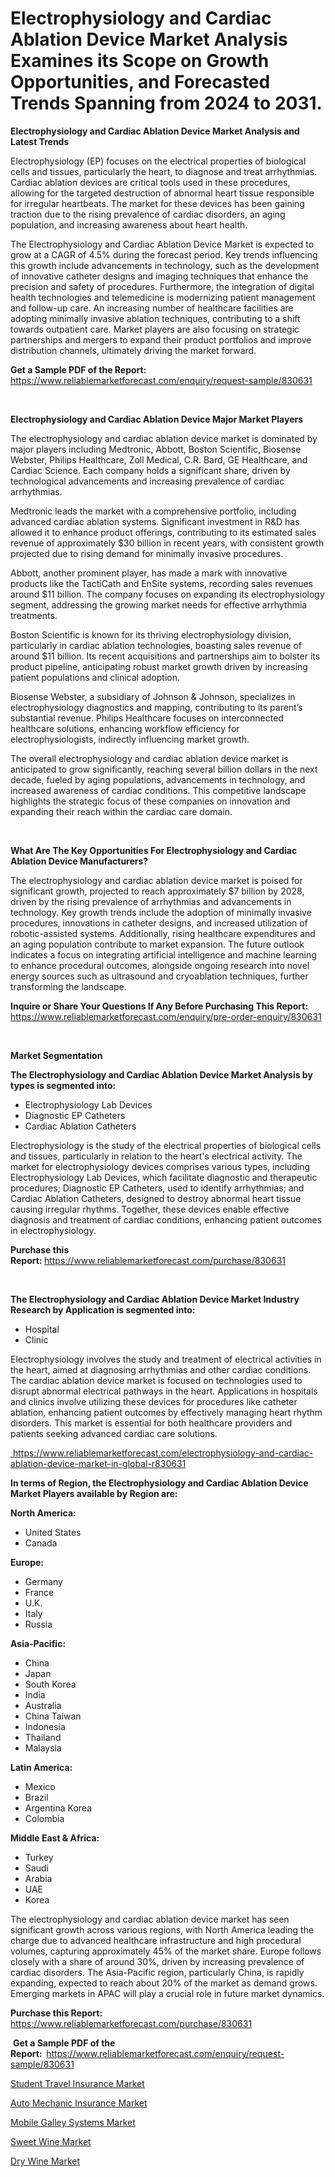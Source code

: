 <p><h1>Electrophysiology and Cardiac Ablation Device Market Analysis Examines its Scope on Growth Opportunities, and Forecasted Trends Spanning from 2024 to 2031.</h1></p><p><strong>Electrophysiology and Cardiac Ablation Device Market Analysis and Latest Trends</strong></p>
<p><p>Electrophysiology (EP) focuses on the electrical properties of biological cells and tissues, particularly the heart, to diagnose and treat arrhythmias. Cardiac ablation devices are critical tools used in these procedures, allowing for the targeted destruction of abnormal heart tissue responsible for irregular heartbeats. The market for these devices has been gaining traction due to the rising prevalence of cardiac disorders, an aging population, and increasing awareness about heart health.</p><p>The Electrophysiology and Cardiac Ablation Device Market is expected to grow at a CAGR of 4.5% during the forecast period. Key trends influencing this growth include advancements in technology, such as the development of innovative catheter designs and imaging techniques that enhance the precision and safety of procedures. Furthermore, the integration of digital health technologies and telemedicine is modernizing patient management and follow-up care. An increasing number of healthcare facilities are adopting minimally invasive ablation techniques, contributing to a shift towards outpatient care. Market players are also focusing on strategic partnerships and mergers to expand their product portfolios and improve distribution channels, ultimately driving the market forward.</p></p>
<p><strong>Get a Sample PDF of the Report:&nbsp;</strong> <a href="https://www.reliablemarketforecast.com/enquiry/request-sample/830631?utm_campaign=1110&utm_medium=2&utm_source=Github&utm_content=ia&utm_term=08102024&utm_id=electrophysiology-and-cardiac-ablation-device">https://www.reliablemarketforecast.com/enquiry/request-sample/830631</a></p>
<p>&nbsp;</p>
<p><strong>Electrophysiology and Cardiac Ablation Device Major Market Players</strong></p>
<p><p>The electrophysiology and cardiac ablation device market is dominated by major players including Medtronic, Abbott, Boston Scientific, Biosense Webster, Philips Healthcare, Zoll Medical, C.R. Bard, GE Healthcare, and Cardiac Science. Each company holds a significant share, driven by technological advancements and increasing prevalence of cardiac arrhythmias.</p><p>Medtronic leads the market with a comprehensive portfolio, including advanced cardiac ablation systems. Significant investment in R&D has allowed it to enhance product offerings, contributing to its estimated sales revenue of approximately $30 billion in recent years, with consistent growth projected due to rising demand for minimally invasive procedures.</p><p>Abbott, another prominent player, has made a mark with innovative products like the TactiCath and EnSite systems, recording sales revenues around $11 billion. The company focuses on expanding its electrophysiology segment, addressing the growing market needs for effective arrhythmia treatments.</p><p>Boston Scientific is known for its thriving electrophysiology division, particularly in cardiac ablation technologies, boasting sales revenue of around $11 billion. Its recent acquisitions and partnerships aim to bolster its product pipeline, anticipating robust market growth driven by increasing patient populations and clinical adoption.</p><p>Biosense Webster, a subsidiary of Johnson & Johnson, specializes in electrophysiology diagnostics and mapping, contributing to its parent’s substantial revenue. Philips Healthcare focuses on interconnected healthcare solutions, enhancing workflow efficiency for electrophysiologists, indirectly influencing market growth.</p><p>The overall electrophysiology and cardiac ablation device market is anticipated to grow significantly, reaching several billion dollars in the next decade, fueled by aging populations, advancements in technology, and increased awareness of cardiac conditions. This competitive landscape highlights the strategic focus of these companies on innovation and expanding their reach within the cardiac care domain.</p></p>
<p>&nbsp;</p>
<p><strong>What Are The Key Opportunities For Electrophysiology and Cardiac Ablation Device Manufacturers?</strong></p>
<p><p>The electrophysiology and cardiac ablation device market is poised for significant growth, projected to reach approximately $7 billion by 2028, driven by the rising prevalence of arrhythmias and advancements in technology. Key growth trends include the adoption of minimally invasive procedures, innovations in catheter designs, and increased utilization of robotic-assisted systems. Additionally, rising healthcare expenditures and an aging population contribute to market expansion. The future outlook indicates a focus on integrating artificial intelligence and machine learning to enhance procedural outcomes, alongside ongoing research into novel energy sources such as ultrasound and cryoablation techniques, further transforming the landscape.</p></p>
<p><strong>Inquire or Share Your Questions If Any Before Purchasing This Report:</strong> <a href="https://www.reliablemarketforecast.com/enquiry/pre-order-enquiry/830631?utm_campaign=1110&utm_medium=2&utm_source=Github&utm_content=ia&utm_term=08102024&utm_id=electrophysiology-and-cardiac-ablation-device">https://www.reliablemarketforecast.com/enquiry/pre-order-enquiry/830631</a></p>
<p>&nbsp;</p>
<p><strong>Market Segmentation</strong></p>
<p><strong>The Electrophysiology and Cardiac Ablation Device Market Analysis by types is segmented into:</strong></p>
<p><ul><li>Electrophysiology Lab Devices</li><li>Diagnostic EP Catheters</li><li>Cardiac Ablation Catheters</li></ul></p>
<p><p>Electrophysiology is the study of the electrical properties of biological cells and tissues, particularly in relation to the heart's electrical activity. The market for electrophysiology devices comprises various types, including Electrophysiology Lab Devices, which facilitate diagnostic and therapeutic procedures; Diagnostic EP Catheters, used to identify arrhythmias; and Cardiac Ablation Catheters, designed to destroy abnormal heart tissue causing irregular rhythms. Together, these devices enable effective diagnosis and treatment of cardiac conditions, enhancing patient outcomes in electrophysiology.</p></p>
<p><strong>Purchase this Report:&nbsp;</strong><a href="https://www.reliablemarketforecast.com/purchase/830631?utm_campaign=1110&utm_medium=2&utm_source=Github&utm_content=ia&utm_term=08102024&utm_id=electrophysiology-and-cardiac-ablation-device">https://www.reliablemarketforecast.com/purchase/830631</a></p>
<p>&nbsp;</p>
<p><strong>The Electrophysiology and Cardiac Ablation Device Market Industry Research by Application is segmented into:</strong></p>
<p><ul><li>Hospital</li><li>Clinic</li></ul></p>
<p><p>Electrophysiology involves the study and treatment of electrical activities in the heart, aimed at diagnosing arrhythmias and other cardiac conditions. The cardiac ablation device market is focused on technologies used to disrupt abnormal electrical pathways in the heart. Applications in hospitals and clinics involve utilizing these devices for procedures like catheter ablation, enhancing patient outcomes by effectively managing heart rhythm disorders. This market is essential for both healthcare providers and patients seeking advanced cardiac care solutions.</p></p>
<p><a href="https://www.reliablemarketforecast.com/electrophysiology-and-cardiac-ablation-device-market-in-global-r830631?utm_campaign=1110&utm_medium=2&utm_source=Github&utm_content=ia&utm_term=08102024&utm_id=electrophysiology-and-cardiac-ablation-device">&nbsp;https://www.reliablemarketforecast.com/electrophysiology-and-cardiac-ablation-device-market-in-global-r830631</a></p>
<p><strong>In terms of Region, the Electrophysiology and Cardiac Ablation Device Market Players available by Region are:</strong></p>
<p>
    <p> <strong> North America: </strong>
        <ul>
            <li>United States</li>
            <li>Canada</li>
        </ul>
        </p> 
    <p> <strong> Europe: </strong>
        <ul>
            <li>Germany</li>
            <li>France</li>
            <li>U.K.</li>
            <li>Italy</li>
            <li>Russia</li>
        </ul>
        </p> 
    <p> <strong> Asia-Pacific: </strong>
        <ul>
            <li>China</li>
            <li>Japan</li>
            <li>South Korea</li>
            <li>India</li>
            <li>Australia</li>
            <li>China Taiwan</li>
            <li>Indonesia</li>
            <li>Thailand</li>
            <li>Malaysia</li>
        </ul>
        </p> 
    <p> <strong> Latin America: </strong>
        <ul>
            <li>Mexico</li>
            <li>Brazil</li>
            <li>Argentina Korea</li>
            <li>Colombia</li>
        </ul>
        </p> 
    <p> <strong> Middle East & Africa: </strong>
        <ul>
            <li>Turkey</li>
            <li>Saudi</li>
            <li>Arabia</li>
            <li>UAE</li>
            <li>Korea</li>
        </ul>
    </p>
    </p>
<p><p>The electrophysiology and cardiac ablation device market has seen significant growth across various regions, with North America leading the charge due to advanced healthcare infrastructure and high procedural volumes, capturing approximately 45% of the market share. Europe follows closely with a share of around 30%, driven by increasing prevalence of cardiac disorders. The Asia-Pacific region, particularly China, is rapidly expanding, expected to reach about 20% of the market as demand grows. Emerging markets in APAC will play a crucial role in future market dynamics.</p></p>
<p><strong>Purchase this Report: </strong><a href="https://www.reliablemarketforecast.com/purchase/830631?utm_campaign=1110&utm_medium=2&utm_source=Github&utm_content=ia&utm_term=08102024&utm_id=electrophysiology-and-cardiac-ablation-device">https://www.reliablemarketforecast.com/purchase/830631</a></p>
<p>&nbsp;<strong>Get a Sample PDF of the Report:&nbsp;&nbsp;</strong><a href="https://www.reliablemarketforecast.com/enquiry/request-sample/830631?utm_campaign=1110&utm_medium=2&utm_source=Github&utm_content=ia&utm_term=08102024&utm_id=electrophysiology-and-cardiac-ablation-device">https://www.reliablemarketforecast.com/enquiry/request-sample/830631</a></p>
<p><strong></strong></p>
<p><p><a href="https://www.linkedin.com/pulse/student-travel-insurance-market-consolidation-impact-structure-8i0le?utm_campaign=1110&utm_medium=2&utm_source=Github&utm_content=ia&utm_term=08102024&utm_id=electrophysiology-and-cardiac-ablation-device">Student Travel Insurance Market</a></p><p><a href="https://www.linkedin.com/pulse/pioneering-growth-analyzing-global-auto-mechanic-insurance-mydfe?utm_campaign=1110&utm_medium=2&utm_source=Github&utm_content=ia&utm_term=08102024&utm_id=electrophysiology-and-cardiac-ablation-device">Auto Mechanic Insurance Market</a></p><p><a href="https://github.com/benjigwozdzus/Market-Research-Report-List-1/blob/main/mobile-galley-systems-market.md?utm_campaign=1110&utm_medium=2&utm_source=Github&utm_content=ia&utm_term=08102024&utm_id=electrophysiology-and-cardiac-ablation-device">Mobile Galley Systems Market</a></p><p><a href="https://issuu.com/reportprime-2/docs/sweet-wine-market-size-2030.pptx_b50401e2771549?utm_campaign=1110&utm_medium=2&utm_source=Github&utm_content=ia&utm_term=08102024&utm_id=electrophysiology-and-cardiac-ablation-device">Sweet Wine Market</a></p><p><a href="https://issuu.com/reportprime-2/docs/dry-wine-market-size-2030.pptx_6774e30f68be0a?utm_campaign=1110&utm_medium=2&utm_source=Github&utm_content=ia&utm_term=08102024&utm_id=electrophysiology-and-cardiac-ablation-device">Dry Wine Market</a></p></p>